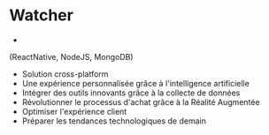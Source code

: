 # Watcher
-
(ReactNative, NodeJS, MongoDB)

- Solution cross-platform
- Une expérience personnalisée grâce à l'intelligence artificielle
- Intégrer des outils innovants grâce à la collecte de données
- Révolutionner le processus d'achat grâce à la Réalité Augmentée
- Optimiser l'expérience client
- Préparer les tendances technologiques de demain